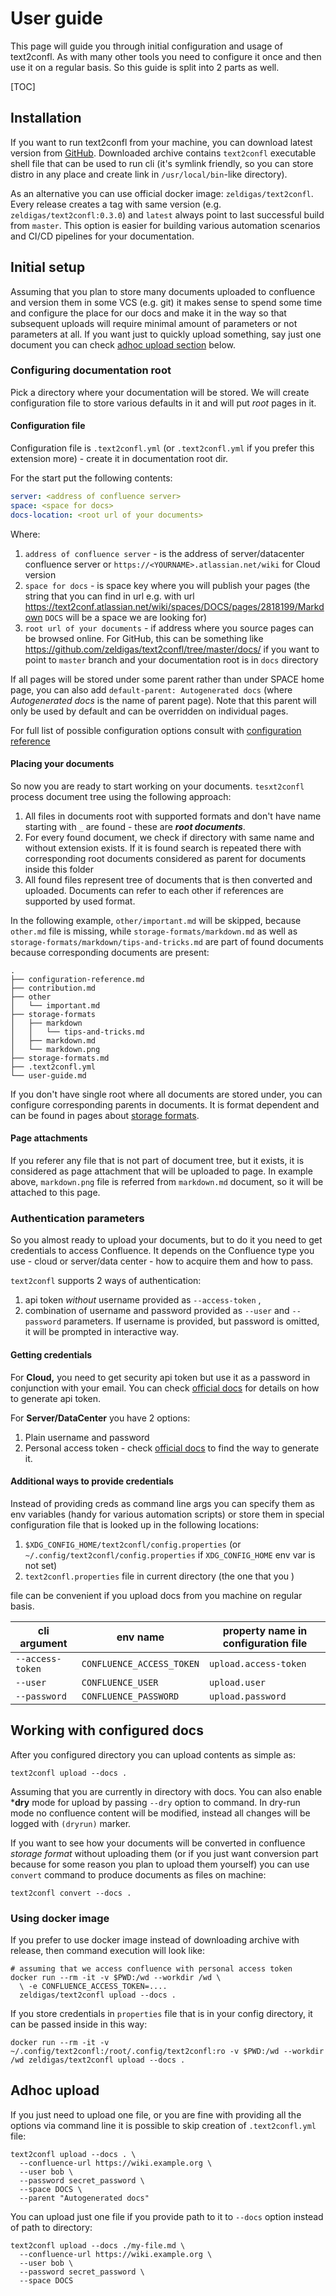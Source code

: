 # User guide

This page will guide you through initial configuration and usage of text2confl. As with many other tools you need to
configure it once and then use it on a regular basis. So this guide is split into 2 parts as well.

[TOC]

## Installation

If you want to run text2confl from your machine, you can download latest version
from [GitHub](https://github.com/zeldigas/text2confl/releases). Downloaded archive contains `text2confl` executable
shell file that can be used to run cli (it's symlink friendly, so you can store distro in any place and create link
in `/usr/local/bin`-like directory).

As an alternative you can use official docker image: `zeldigas/text2confl`. Every release creates a tag with same
version (e.g. `zeldigas/text2confl:0.3.0`) and `latest` always point to last successful build from `master`. This option
is easier for building various automation scenarios and CI/CD pipelines for your documentation.

## Initial setup

Assuming that you plan to store many documents uploaded to confluence and version them in some VCS (e.g. git) it makes
sense to spend some time and configure the place for our docs and make it in the way so that subsequent uploads will
require minimal amount of parameters or not parameters at all. If you want just to quickly upload something, say just
one document you can check [adhoc upload section](#adhoc-upload) below.

### Configuring documentation root

Pick a directory where your documentation will be stored. We will create configuration file to store various defaults in
it and will put *root* pages in it.

#### Configuration file

Configuration file is `.text2confl.yml` (or `.text2confl.yml` if you prefer this extension more) - create it in
documentation root dir.

For the start put the following contents:

```yaml
server: <address of confluence server>
space: <space for docs>
docs-location: <root url of your documents>
```

Where:

1. `address of confluence server` - is the address of server/datacenter confluence server
   or `https://<YOURNAME>.atlassian.net/wiki` for Cloud version
2. `space for docs` - is space key where you will publish your pages (the string that you can find in url e.g. with
   url https://text2conf.atlassian.net/wiki/spaces/DOCS/pages/2818199/Markdown `DOCS` will be a space we are looking
   for)
3. `root url of your documents` - if address where you source pages can be browsed online. For GitHub, this can be
   something like https://github.com/zeldigas/text2confl/tree/master/docs/ if you want to point to `master` branch and
   your documentation root is in `docs` directory

If all pages will be stored under some parent rather than under SPACE home page, you can also
add `default-parent: Autogenerated docs` (where *Autogenerated docs* is the name of parent page). Note that this parent
will only be used by default and can be overridden on individual pages.

For full list of possible configuration options consult with [configuration reference](configuration-reference.md)

#### Placing your documents

So now you are ready to start working on your documents. `tesxt2confl` process document tree using the following
approach:

1. All files in documents root with supported formats and don't have name starting with `_` are found - these are ***root documents***.
2. For every found document, we check if directory with same name and without extension exists. If it is found search is
   repeated there with corresponding root documents considered as parent for documents inside this folder
3. All found files represent tree of documents that is then converted and uploaded. Documents can refer to each other if
   references are supported by used format.

In the following example, `other/important.md` will be skipped, because `other.md` file is missing,
while `storage-formats/markdown.md` as well as `storage-formats/markdown/tips-and-tricks.md` are part of found documents
because corresponding documents are present:

```
.
├── configuration-reference.md
├── contribution.md
├── other
│   └── important.md
├── storage-formats
│   ├── markdown
│   │   └── tips-and-tricks.md
│   ├── markdown.md
│   └── markdown.png
├── storage-formats.md
├── .text2confl.yml
└── user-guide.md
```

If you don't have single root where all documents are stored under, you can configure corresponding parents in
documents. It is format dependent and can be found in pages about [storage formats](storage-formats.md).

#### Page attachments

If you referer any file that is not part of document tree, but it exists, it is considered as page attachment that will
be uploaded to page. In example above, `markdown.png` file is referred from `markdown.md` document, so it will be
attached to this page.

### Authentication parameters

So you almost ready to upload your documents, but to do it you need to get credentials to access Confluence. It depends
on the Confluence type you use - cloud or server/data center - how to acquire them and how to pass.

`text2confl` supports 2 ways of authentication:

1. api token *without* username provided as `--access-token` ,
2. combination of username and password provided as `--user` and `--password` parameters. If username is provided, but
   password is omitted, it will be prompted in interactive way.

#### Getting credentials

For **Cloud,** you need to get security api token but use it as a password in conjunction with your email. You can
check [official docs](https://support.atlassian.com/atlassian-account/docs/manage-api-tokens-for-your-atlassian-account/)
for details on how to generate api token.

For **Server/DataCenter** you have 2 options:

1. Plain username and password
2. Personal access token -
   check [official docs](https://confluence.atlassian.com/enterprise/using-personal-access-tokens-1026032365.html) to
   find the way to generate it.

#### Additional ways to provide credentials

Instead of providing creds as command line args you can specify them as env variables (handy for various automation
scripts) or store them in special configuration file that is looked up in the following locations:

1. `$XDG_CONFIG_HOME/text2confl/config.properties` (or `~/.config/text2confl/config.properties` if `XDG_CONFIG_HOME` env
   var is not set)
2. `text2confl.properties` file in current directory (the one that you )

file can be convenient if you upload docs from you machine on regular basis.

| cli argument     | env name                  | property name in configuration file |
|------------------|---------------------------|-------------------------------------|
| `--access-token` | `CONFLUENCE_ACCESS_TOKEN` | `upload.access-token`               |
| `--user`         | `CONFLUENCE_USER`         | `upload.user`                       |
| `--password`     | `CONFLUENCE_PASSWORD`     | `upload.password`                   |

## Working with configured docs

After you configured directory you can upload contents as simple as:

```shell
text2confl upload --docs .
```

Assuming that you are currently in directory with docs. You can also enable ***dry** mode for upload by passing `--dry`
option to command. In dry-run mode no confluence content will be modified, instead all changes will be logged
with `(dryrun)` marker.

If you want to see how your documents will be converted in confluence *storage format* without uploading them (or if you
just want conversion part because for some reason you plan to upload them yourself) you can use `convert` command to
produce documents as files on machine:

```shell
text2confl convert --docs .
```

### Using docker image

If you prefer to use docker image instead of downloading archive with release, then command execution will look like:

```shell
# assuming that we access confluence with personal access token
docker run --rm -it -v $PWD:/wd --workdir /wd \
  \ -e CONFLUENCE_ACCESS_TOKEN=....
  zeldigas/text2confl upload --docs .
```

If you store credentials in `properties` file that is in your config directory, it can be passed inside in this way:

```shell
docker run --rm -it -v ~/.config/text2confl:/root/.config/text2confl:ro -v $PWD:/wd --workdir /wd zeldigas/text2confl upload --docs .
```

## Adhoc upload

If you just need to upload one file, or you are fine with providing all the options via command line it is possible to skip creation of `.text2confl.yml` file:

```shell
text2confl upload --docs . \
  --confluence-url https://wiki.example.org \
  --user bob \
  --password secret_password \
  --space DOCS \
  --parent "Autogenerated docs"
```

You can upload just one file if you provide path to it to `--docs` option instead of path to directory:

```shell
text2confl upload --docs ./my-file.md \
  --confluence-url https://wiki.example.org \
  --user bob \
  --password secret_password \
  --space DOCS
```